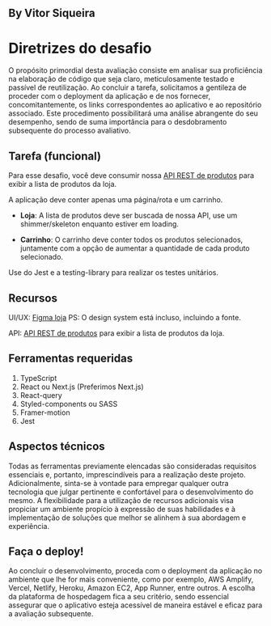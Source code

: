 ## By Vitor Siqueira
# Diretrizes do desafio

O propósito primordial desta avaliação consiste em analisar sua proficiência na elaboração de código que seja claro, meticulosamente testado e passível de reutilização. Ao concluir a tarefa, solicitamos a gentileza de proceder com o deployment da aplicação e de nos fornecer, concomitantemente, os links correspondentes ao aplicativo e ao repositório associado. Este procedimento possibilitará uma análise abrangente do seu desempenho, sendo de suma importância para o desdobramento subsequente do processo avaliativo.

## Tarefa (funcional)

Para esse desafio, você deve consumir nossa [API REST de produtos](https://mks-frontend-challenge-04811e8151e6.herokuapp.com/api-docs/) para exibir a lista de produtos da loja.

A aplicação deve conter apenas uma página/rota e um carrinho.

- <b>Loja</b>: A lista de produtos deve ser buscada de nossa API, use um shimmer/skeleton enquanto estiver em loading.

- <b>Carrinho</b>: O carrinho deve conter todos os produtos selecionados, juntamente com a opção de aumentar a quantidade de cada produto selecionado.

Use do Jest e a testing-library para realizar os testes unitários.

## Recursos

UI/UX: [Figma loja](https://www.figma.com/file/ay9JKCd6LKvKLE7TclJJkX/MKS-Front-end-challenge?type=design&node-id=0%3A1&mode=design&t=AlZMI9zkOlhrx6JF-1) PS: O design system está incluso, incluindo a fonte.

API: [API REST de produtos](https://mks-frontend-challenge-04811e8151e6.herokuapp.com/api-docs/) para exibir a lista de produtos da loja.

## Ferramentas requeridas

1. TypeScript
2. React ou Next.js (Preferimos Next.js)
3. React-query
4. Styled-components ou SASS
5. Framer-motion
6. Jest

## Aspectos técnicos

Todas as ferramentas previamente elencadas são consideradas requisitos essenciais e, portanto, imprescindíveis para a realização deste projeto. Adicionalmente, sinta-se à vontade para empregar qualquer outra tecnologia que julgar pertinente e confortável para o desenvolvimento do mesmo. A flexibilidade para a utilização de recursos adicionais visa propiciar um ambiente propício à expressão de suas habilidades e à implementação de soluções que melhor se alinhem à sua abordagem e experiência.

## Faça o deploy!

Ao concluir o desenvolvimento, proceda com o deployment da aplicação no ambiente que lhe for mais conveniente, como por exemplo, AWS Amplify, Vercel, Netlify, Heroku, Amazon EC2, App Runner, entre outros. A escolha da plataforma de hospedagem fica a seu critério, sendo essencial assegurar que o aplicativo esteja acessível de maneira estável e eficaz para a avaliação subsequente.
